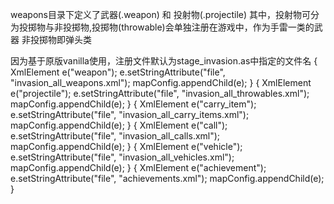 weapons目录下定义了武器(.weapon) 和 投射物(.projectile)
其中，投射物可分为投掷物与非投掷物,投掷物(throwable)会单独注册在游戏中，作为手雷一类的武器
非投掷物即弹头类

因为基于原版vanilla使用，注册文件默认为stage_invasion.as中指定的文件名
{ XmlElement e("weapon");		e.setStringAttribute("file", "invasion_all_weapons.xml"); mapConfig.appendChild(e); }
{ XmlElement e("projectile");	e.setStringAttribute("file", "invasion_all_throwables.xml"); mapConfig.appendChild(e); }
{ XmlElement e("carry_item");	e.setStringAttribute("file", "invasion_all_carry_items.xml"); mapConfig.appendChild(e); }
{ XmlElement e("call");			e.setStringAttribute("file", "invasion_all_calls.xml"); mapConfig.appendChild(e); }
{ XmlElement e("vehicle");		e.setStringAttribute("file", "invasion_all_vehicles.xml"); mapConfig.appendChild(e); }
{ XmlElement e("achievement");	e.setStringAttribute("file", "achievements.xml"); mapConfig.appendChild(e); }